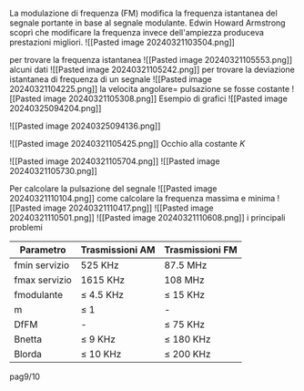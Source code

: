 

La modulazione di frequenza (FM) modifica la frequenza istantanea del segnale portante in base al segnale modulante. Edwin Howard Armstrong scoprì che modificare la frequenza invece dell'ampiezza produceva prestazioni migliori.
![[Pasted image 20240321103504.png]]

per trovare la frequenza istantanea 
![[Pasted image 20240321105553.png]]
alcuni dati
![[Pasted image 20240321105242.png]]
per trovare la deviazione istantanea di frequenza di un segnale 
![[Pasted image 20240321104225.png]]
la velocita angolare= pulsazione se fosse costante
![[Pasted image 20240321105308.png]]
Esempio di grafici
![[Pasted image 20240325094204.png]]

![[Pasted image 20240325094136.png]]

![[Pasted image 20240321105425.png]]
Occhio alla costante *K*

![[Pasted image 20240321105704.png]]
![[Pasted image 20240321105730.png]]

Per calcolare la pulsazione del segnale 
![[Pasted image 20240321110104.png]]
come calcolare la frequenza massima e minima
![[Pasted image 20240321110417.png]]
![[Pasted image 20240321110501.png]]
![[Pasted image 20240321110608.png]]
i principali problemi

| Parametro     | Trasmissioni AM | Trasmissioni FM |
| ------------- | --------------- | --------------- |
| fmin servizio | 525 KHz         | 87.5 MHz        |
| fmax servizio | 1615 KHz        | 108 MHz         |
| fmodulante    | ≤ 4.5 KHz       | ≤ 15 KHz        |
| m             | ≤ 1             | -               |
| DfFM          | -               | ≤ 75 KHz        |
| Bnetta        | ≤ 9 KHz         | ≤ 180 KHz       |
| Blorda        | ≤ 10 KHz        | ≤ 200 KHz       |

pag9/10





